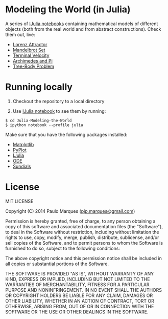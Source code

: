 Modeling the World (in Julia)
==================

A series of [IJulia notebooks](https://github.com/JuliaLang/IJulia.jl) containing mathematical 
models of different objects (both from the real world and from abstract constructions). Check them out, live:

* [Lorenz Attractor](http://nbviewer.ipython.org/github/pjpmarques/Julia-Modeling-the-World/blob/master/Lorenz%20Attractor.ipynb)
* [Mandelbrot Set](http://nbviewer.ipython.org/github/pjpmarques/Julia-Modeling-the-World/blob/master/Mandelbrot.ipynb)
* [Terminal Velocity](http://nbviewer.ipython.org/github/pjpmarques/Julia-Modeling-the-World/blob/master/Terminal%20Velocity.ipynb)
* [Archimedes and Pi](http://nbviewer.ipython.org/github/pjpmarques/Julia-Modeling-the-World/blob/master/Archimedes%20and%20Pi.ipynb)
* [Tree-Body Problem](http://nbviewer.ipython.org/github/pjpmarques/Julia-Modeling-the-World/blob/master/Tree-Body%20Problem.ipynb)

Running locally
===============

1. Checkout the repository to a local directory

2. Use [IJulia notebook](https://github.com/JuliaLang/IJulia.jl) to see them by running:

```
$ cd Julia-Modeling-the-World
$ ipython notebook --profile julia
``` 

Make sure that you have the following packages installed:

* [Matplotlib](http://matplotlib.org/)
* [PyPlot](https://github.com/stevengj/PyPlot.jl)
* [IJulia](https://github.com/JuliaLang/IJulia.jl)
* [ODE](https://github.com/JuliaLang/ODE.jl)
* [Sundials](https://github.com/JuliaLang/Sundials.jl)


License
=======

MIT LICENSE

Copyright (C) 2014 Paulo Marques (pjp.marques@gmail.com)

Permission is hereby granted, free of charge, to any person obtaining a copy of 
this software and associated documentation files (the "Software"), to deal in
the Software without restriction, including without limitation the rights to
use, copy, modify, merge, publish, distribute, sublicense, and/or sell copies of
the Software, and to permit persons to whom the Software is furnished to do so,
subject to the following conditions:
 
The above copyright notice and this permission notice shall be included in all 
copies or substantial portions of the Software.
 
THE SOFTWARE IS PROVIDED "AS IS", WITHOUT WARRANTY OF ANY KIND, EXPRESS OR
IMPLIED, INCLUDING BUT NOT LIMITED TO THE WARRANTIES OF MERCHANTABILITY, FITNESS
FOR A PARTICULAR PURPOSE AND NONINFRINGEMENT. IN NO EVENT SHALL THE AUTHORS OR
COPYRIGHT HOLDERS BE LIABLE FOR ANY CLAIM, DAMAGES OR OTHER LIABILITY, WHETHER
IN AN ACTION OF CONTRACT, TORT OR OTHERWISE, ARISING FROM, OUT OF OR IN 
CONNECTION WITH THE SOFTWARE OR THE USE OR OTHER DEALINGS IN THE SOFTWARE.
